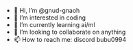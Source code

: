 - 👋 Hi, I’m @gnud-gnaoh
- 👀 I’m interested in coding
- 🌱 I’m currently learning ai/ml
- 💞️ I’m looking to collaborate on anything
- 📫 How to reach me: discord bubu0994

<!---
gnud-gnaoh/gnud-gnaoh is a ✨ special ✨ repository because its `README.md` (this file) appears on your GitHub profile.
You can click the Preview link to take a look at your changes.
--->
